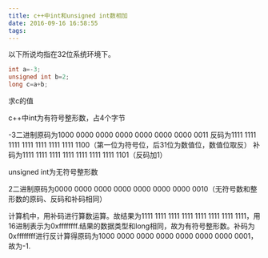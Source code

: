 ```yaml
---
title: c++中int和unsigned int数相加
date: 2016-09-16 16:58:55
tags: 
---
```


以下所说均指在32位系统环境下。

```c++
int a=-3;
unsigned int b=2;
long c=a+b;
```
求c的值

c++中int为有符号整形数，占4个字节

-3二进制原码为1000 0000 0000 0000 0000 0000 0000 0011
		反码为1111 1111 1111 1111 1111 1111 1111 1100（第一位为符号位，后31位为数值位，数值位取反）
		补码为1111 1111 1111 1111 1111 1111 1111 1101（反码加1）

unsigned int为无符号整形数

2二进制原码为0000 0000 0000 0000 0000 0000 0000 0010（无符号数和整形数的原码、反码和补码相同）

计算机中，用补码进行算数运算。故结果为1111 1111 1111 1111 1111 1111 1111 1111，用16进制表示为0xffffffff.结果的数据类型和long相同，故为有符号整形数。补码为0xffffffff进行反计算得原码为1000 0000 0000 0000 0000 0000 0000 0001，故为-1.


